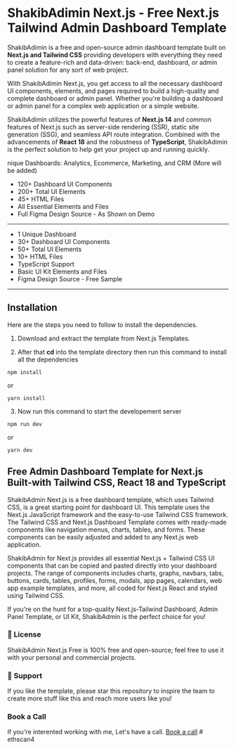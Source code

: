 # ShakibAdimin Next.js - Free Next.js Tailwind Admin Dashboard Template

ShakibAdimin is a free and open-source admin dashboard template built on **Next.js and Tailwind CSS** providing developers with everything they need to create a feature-rich and data-driven: back-end, dashboard, or admin panel solution for any sort of web project.

With ShakibAdimin Next.js, you get access to all the necessary dashboard UI components, elements, and pages required to build a high-quality and complete dashboard or admin panel. Whether you're building a dashboard or admin panel for a complex web application or a simple website.

ShakibAdimin utilizes the powerful features of **Next.js 14** and common features of Next.js such as server-side rendering (SSR), static site generation (SSG), and seamless API route integration. Combined with the advancements of **React 18** and the robustness of **TypeScript**, ShakibAdimin is the perfect solution to help get your project up and running quickly.

nique Dashboards: Analytics, Ecommerce, Marketing, and CRM (More will be added)

- 120+ Dashboard UI Components
- 200+ Total UI Elements
- 45+ HTML Files
- All Essential Elements and Files
- Full Figma Design Source - As Shown on Demo

---

- 1 Unique Dashboard
- 30+ Dashboard UI Components
- 50+ Total UI Elements
- 10+ HTML Files
- TypeScript Support
- Basic UI Kit Elements and Files
- Figma Design Source - Free Sample

---

## Installation

Here are the steps you need to follow to install the dependencies.

1. Download and extract the template from Next.js Templates.

2. After that **cd** into the template directory then run this command to install all the dependencies

```
npm install
```

or

```
yarn install
```

3. Now run this command to start the developement server

```
npm run dev
```

or

```
yarn dev
```

## Free Admin Dashboard Template for Next.js Built-with Tailwind CSS, React 18 and TypeScript

ShakibAdmin Next.js is a free dashboard template, which uses Tailwind CSS, is a great starting point for dashboard UI. This template uses the Next.js JavaScript framework and the easy-to-use Tailwind CSS framework. The Tailwind CSS and Next.js Dashboard Template comes with ready-made components like navigation menus, charts, tables, and forms. These components can be easily adjusted and added to any Next.js web application.

ShakibAdmin for Next.js provides all essential Next.js + Tailwind CSS UI components that can be copied and pasted directly into your dashboard projects. The range of components includes charts, graphs, navbars, tabs, buttons, cards, tables, profiles, forms, modals, app pages, calendars, web app example templates, and more, all coded for Next.js React and styled using Tailwind CSS.

If you're on the hunt for a top-quality Next.js-Tailwind Dashboard, Admin Panel Template, or UI Kit, ShakibAdmin is the perfect choice for you!

### 📄 License

ShakibAdmin Next.js Free is 100% free and open-source; feel free to use it with your personal and commercial projects.

### 💜 Support

If you like the template, please star this repository to inspire the team to create more stuff like this and reach more users like you!
### Book a Call
If you're interented working with me, Let's have a call.
[Book a call](https://cal.com/sadman-shakib/15min)
#   e t h s c a n 4  
 